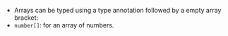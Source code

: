 - Arrays can be typed using a type annotation followed by a empty array bracket:
- `number[]`: for an array of numbers.